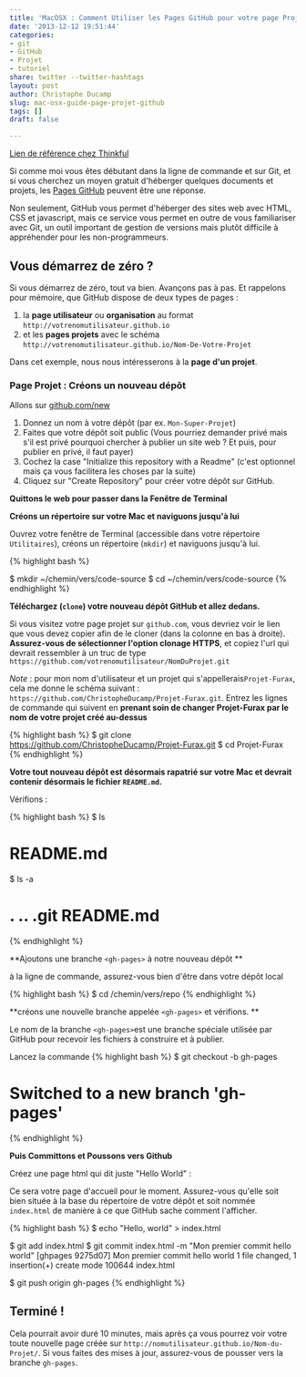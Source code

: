 ```yaml
---
title: 'MacOSX : Comment Utiliser les Pages GitHub pour votre page Projet'
date: '2013-12-12 19:51:44'
categories:
- git
- GitHub
- Projet
- tutoriel
share: twitter --twitter-hashtags
layout: post
author: Christophe Ducamp
slug: mac-osx-guide-page-projet-github
tags: []
draft: false

---
```

[Lien de référence chez Thinkful](http://www.thinkful.com/learn/a-guide-to-using-github-pages/start/new-project/project-page/)

Si comme moi vous êtes débutant dans la ligne de commande et sur Git, et si vous cherchez un moyen gratuit d'héberger quelques documents et projets, les [Pages GitHub](http://christopheducamp.com/w/Page_GitHub) peuvent être une réponse. 

Non seulement, GitHub vous permet d'héberger des sites web avec HTML, CSS et javascript, mais ce service vous permet en outre de vous familiariser avec Git, un outil important de gestion de versions mais plutôt difficile à appréhender pour les non-programmeurs.

## Vous démarrez de zéro ?

Si vous démarrez de zéro, tout va bien. Avançons pas à pas. 
Et rappelons pour mémoire, que GitHub dispose de deux types de pages : 

1. la **page utilisateur** ou **organisation** au format `http://votrenomutilisateur.github.io`
1. et les **pages projets** avec le schéma `http://votrenomutilisateur.github.io/Nom-De-Votre-Projet`

Dans cet exemple, nous nous intéresserons à la **page d'un projet**.

### Page Projet : Créons un nouveau dépôt

Allons sur [github.com/new](http://github.com/new)

1. Donnez un nom à votre dépôt (par ex. `Mon-Super-Projet`)
2. Faites que votre dépôt soit public (Vous pourriez demander privé mais s'il est privé pourquoi chercher à publier un site web ? Et puis, pour publier en privé, il faut payer)
3. Cochez la case "Initialize this repository with a Readme" (c'est optionnel mais ça vous facilitera les choses par la suite)
4. Cliquez sur "Create Repository" pour créer votre dépôt sur GitHub.

**Quittons le web pour passer dans la Fenêtre de Terminal**

**Créons un répertoire sur votre Mac et naviguons jusqu'à lui**

Ouvrez votre fenêtre de Terminal (accessible dans votre répertoire `Utilitaires`), créons un répertoire (`mkdir`) et naviguons jusqu'à lui.

{% highlight bash %}

$ mkdir ~/chemin/vers/code-source
$ cd ~/chemin/vers/code-source
{% endhighlight %}

**Téléchargez (`clone`) votre nouveau dépôt GitHub et allez dedans.**

Si vous visitez votre page projet sur `github.com`, vous devriez voir le lien que vous devez copier afin de le cloner (dans la colonne en bas à droite). **Assurez-vous de sélectionner l'option clonage HTTPS**, et copiez l'url qui devrait ressembler à un truc de type `https://github.com/votrenomutilisateur/NomDuProjet.git`  
     
*Note* : pour mon nom d'utilisateur et un  projet qui s'appellerais`Projet-Furax`, cela me donne le schéma suivant : `https://github.com/ChristopheDucamp/Projet-Furax.git`. Entrez les lignes de commande qui suivent en **prenant soin de changer Projet-Furax par le nom de votre projet créé au-dessus**

{% highlight bash %}
	$ git clone https://github.com/ChristopheDucamp/Projet-Furax.git
	$ cd Projet-Furax 
{% endhighlight %}

**Votre tout nouveau dépôt est désormais rapatrié sur votre Mac et devrait contenir désormais le fichier `README.md`.**

Vérifions : 

{% highlight bash %}
$ ls
# README.md
	
$ ls -a
# .		..		.git		README.md 
{% endhighlight %}
   
**Ajoutons une branche `<gh-pages>` à notre nouveau dépôt **

à la ligne de commande, assurez-vous bien d'être dans votre dépôt local

{% highlight bash %}
$ cd /chemin/vers/repo
{% endhighlight %}
    
**créons une nouvelle branche appelée `<gh-pages>` et vérifions. **

Le nom de la branche `<gh-pages>`est une branche spéciale utilisée par GitHub pour recevoir les fichiers à construire et à publier.

Lancez la commande 
{% highlight bash %}
$ git checkout -b gh-pages
# Switched to a new branch 'gh-pages' 
{% endhighlight %}     

**Puis Committons et Poussons vers Github**

Créez une page html qui dit juste "Hello World" : 

Ce sera votre page d'accueil pour le moment. 
Assurez-vous qu'elle soit bien située à la base du répertoire de votre dépôt et soit nommée `index.html` de manière à ce que GitHub sache comment l'afficher.

{% highlight bash %}
$ echo "Hello, world" > index.html
    
$ git add index.html
$ git commit index.html -m "Mon premier commit hello world"
[ghpages 9275d07] Mon premier commit hello world
1 file changed, 1 insertion(+)
create mode 100644 index.html

$ git push origin gh-pages
{% endhighlight %}

## Terminé !

Cela pourrait avoir duré 10 minutes, mais après ça vous pourrez voir votre toute nouvelle page créée sur `http://nomutilisateur.github.io/Nom-du-Projet/`. Si vous faites des mises à jour, assurez-vous de pousser vers la branche `gh-pages`.